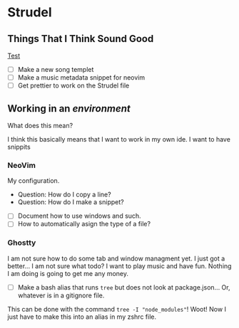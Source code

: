 
# Strudel

## Things That I Think Sound Good

[Test](doc/test.md)

- [ ] Make a new song templet
- [ ] Make a music metadata snippet for neovim
- [ ] Get prettier to work on the Strudel file

## Working in an *environment*

What does this mean?

I think this basically means that I want to work in my own ide. I want to have snippits

### NeoVim

My configuration.

- Question: How do I copy a line?
- Question: How do I make a snippet?
- [ ] Document how to use windows and such.
- [ ] How to automatically asign the type of a file?

### Ghostty

I am not sure how to do some tab and window managment yet.
I just got a better... I am not sure what todo? I want to play music and have fun.
Nothing I am doing is going to get me any money.

- [ ] Make a bash alias that runs `tree` but does not look at package.json... Or, whatever is in a gitignore file.

This can be done with the command `tree -I "node_modules"`! Woot! Now I just have to make this into an alias in my zshrc file.

